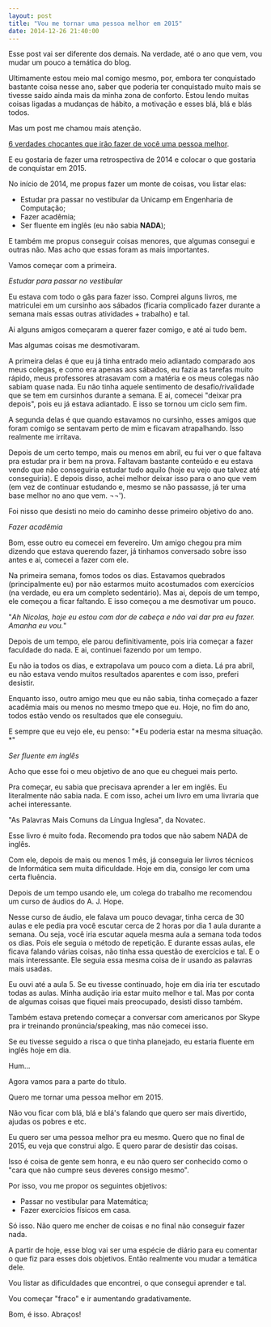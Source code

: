 ```yaml
---
layout: post
title: "Vou me tornar uma pessoa melhor em 2015"
date: 2014-12-26 21:40:00
---
```


Esse post vai ser diferente dos demais. Na verdade, até o ano que vem, vou mudar um pouco a temática do blog.

Ultimamente estou meio mal comigo mesmo, por, embora ter conquistado bastante coisa nesse ano, saber que poderia ter conquistado muito mais se tivesse saido ainda mais da minha zona de conforto. Estou lendo muitas coisas ligadas a mudanças de hábito, a motivação e esses blá, blá e blás todos.

Mas um post me chamou mais atenção.

[6 verdades chocantes que irão fazer de você uma pessoa melhor](http://www.libertarianismo.org/index.php/artigos/6-verdades-chocantes-que-irao-fazer-de-voce-uma-pessoa-melhor/).

E eu gostaria de fazer uma retrospectiva de 2014 e colocar o que gostaria de conquistar em 2015.

No início de 2014, me propus fazer um monte de coisas, vou listar elas:

- Estudar pra passar no vestibular da Unicamp em Engenharia de Computação;
- Fazer acadêmia;
- Ser fluente em inglês (eu não sabia **NADA**);

E também me propus conseguir coisas menores, que algumas consegui e outras não. Mas acho que essas foram as mais importantes.

Vamos começar com a primeira.

*Estudar para passar no vestibular*

Eu estava com todo o gâs para fazer isso. Comprei alguns livros, me matriculei em um cursinho aos sábados (ficaria complicado fazer durante a semana mais essas outras atividades + trabalho) e tal. 

Ai alguns amigos começaram a querer fazer comigo, e até ai tudo bem.

Mas algumas coisas me desmotivaram. 

A primeira delas é que eu já tinha entrado meio adiantado comparado aos meus colegas, e como era apenas aos sábados, eu fazia as tarefas muito rápido, meus professores atrasavam com a matéria e os meus colegas não sabiam quase nada. Eu não tinha aquele sentimento de desafio/rivalidade que se tem em cursinhos durante a semana. E ai, comecei "deixar pra depois", pois eu já estava adiantado. E isso se tornou um ciclo sem fim.

A segunda delas é que quando estavamos no cursinho, esses amigos que foram comigo se sentavam perto de mim e ficavam atrapalhando. Isso realmente me irritava.

Depois de um certo tempo, mais ou menos em abril, eu fui ver o que faltava pra estudar pra ir bem na prova. Faltavam bastante conteúdo e eu estava vendo que não conseguiria estudar tudo aquilo (hoje eu vejo que talvez até conseguiria). E depois disso, achei melhor deixar isso para o ano que vem (em vez de continuar estudando e, mesmo se não passasse, já ter uma base melhor no ano que vem. ¬¬').

Foi nisso que desisti no meio do caminho desse primeiro objetivo do ano.

*Fazer acadêmia*

Bom, esse outro eu comecei em fevereiro. Um amigo chegou pra mim dizendo que estava querendo fazer, já tinhamos conversado sobre isso antes e ai, comecei a fazer com ele.

Na primeira semana, fomos todos os dias. Estavamos quebrados (principalmente eu) por não estarmos muito acostumados com exercícios (na verdade, eu era um completo sedentário). Mas ai, depois de um tempo, ele começou a ficar faltando. E isso começou a me desmotivar um pouco.

"*Ah Nicolas, hoje eu estou com dor de cabeça e não vai dar pra eu fazer. Amanha eu vou.*"

Depois de um tempo, ele parou definitivamente, pois iria começar a fazer faculdade do nada. E ai, continuei fazendo por um tempo.

Eu não ia todos os dias, e extrapolava um pouco com a dieta. Lá pra abril, eu não estava vendo muitos resultados aparentes e com isso, preferi desistir.

Enquanto isso, outro amigo meu que eu não sabia, tinha começado a fazer acadêmia mais ou menos no mesmo tmepo que eu. Hoje, no fim do ano, todos estão vendo os resultados que ele conseguiu.

E sempre que eu vejo ele, eu penso: "*Eu poderia estar na mesma situação. *"

*Ser fluente em inglês*

Acho que esse foi o meu objetivo de ano que eu cheguei mais perto.

Pra começar, eu sabia que precisava aprender a ler em inglês. Eu literalmente não sabia nada. E com isso, achei um livro em uma livraria que achei interessante.

"As Palavras Mais Comuns da Língua Inglesa", da Novatec.

Esse livro é muito foda. Recomendo pra todos que não sabem NADA de inglês.

Com ele, depois de mais ou menos 1 mês, já conseguia ler livros técnicos de Informática sem muita dificuldade. Hoje em dia, consigo ler com uma certa fluência.

Depois de um tempo usando ele, um colega do trabalho me recomendou um curso de áudios do A. J. Hope.

Nesse curso de áudio, ele falava um pouco devagar, tinha cerca de 30 aulas e ele pedia pra você escutar cerca de 2 horas por dia 1 aula durante a semana. Ou seja, você iria escutar aquela mesma aula a semana toda todos os dias. Pois ele seguia o método de repetição. E durante essas aulas, ele ficava falando várias coisas, não tinha essa questão de exercícios e tal. E o mais interessante. Ele seguia essa mesma coisa de ir usando as palavras mais usadas.

Eu ouvi até a aula 5. Se eu tivesse continuado, hoje em dia iria ter escutado todas as aulas. Minha audição iria estar muito melhor e tal. Mas por conta de algumas coisas que fiquei mais preocupado, desisti disso também.

Também estava pretendo começar a conversar com americanos por Skype pra ir treinando pronúncia/speaking, mas não comecei isso.

Se eu tivesse seguido a risca o que tinha planejado, eu estaria fluente em inglês hoje em dia.

Hum...

Agora vamos para a parte do título.

Quero me tornar uma pessoa melhor em 2015.

Não vou ficar com blá, blá e blá's falando que quero ser mais divertido, ajudas os pobres e etc.

Eu quero ser uma pessoa melhor pra eu mesmo. Quero que no final de 2015, eu veja que construi algo. E quero parar de desistir das coisas.

Isso é coisa de gente sem honra, e eu não quero ser conhecido como o "cara que não cumpre seus deveres consigo mesmo".

Por isso, vou me propor os seguintes objetivos:

- Passar no vestibular para Matemática;
- Fazer exercícios físicos em casa.

Só isso. Não quero me encher de coisas e no final não conseguir fazer nada.

A partir de hoje, esse blog vai ser uma espécie de diário para eu comentar o que fiz para esses dois objetivos. Então realmente vou mudar a temática dele.

Vou listar as dificuldades que encontrei, o que consegui aprender e tal.

Vou começar "fraco" e ir aumentando gradativamente.

Bom, é isso. Abraços!

